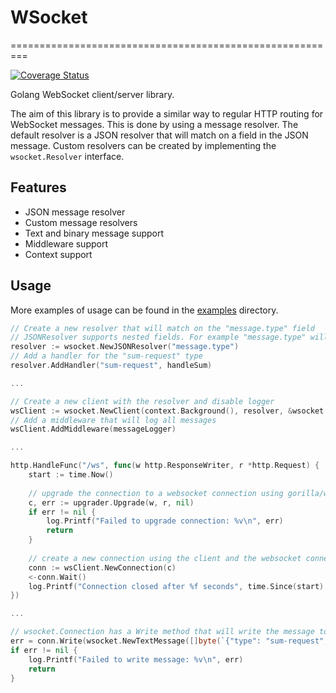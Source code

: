 # WSocket
=========================================================

[![Coverage Status](https://coveralls.io/repos/github/jaxmef/wsocket/badge.svg?branch=feature/coveralls)](https://coveralls.io/github/jaxmef/wsocket?branch=feature/coveralls)

Golang WebSocket client/server library.

The aim of this library is to provide a similar way to regular HTTP routing for WebSocket messages. This is done by using a message resolver. The default resolver is a JSON resolver that will match on a field in the JSON message. Custom resolvers can be created by implementing the `wsocket.Resolver` interface.

## Features
- JSON message resolver
- Custom message resolvers
- Text and binary message support
- Middleware support
- Context support

## Usage
More examples of usage can be found in the [examples](examples) directory.
```go
// Create a new resolver that will match on the "message.type" field
// JSONResolver supports nested fields. For example "message.type" will match on {"message": {"type": "value"}}
resolver := wsocket.NewJSONResolver("message.type")
// Add a handler for the "sum-request" type
resolver.AddHandler("sum-request", handleSum)

...

// Create a new client with the resolver and disable logger
wsClient := wsocket.NewClient(context.Background(), resolver, &wsocket.NoLogger{})
// Add a middleware that will log all messages
wsClient.AddMiddleware(messageLogger)

...

http.HandleFunc("/ws", func(w http.ResponseWriter, r *http.Request) {
    start := time.Now()
	
    // upgrade the connection to a websocket connection using gorilla/websocket
    c, err := upgrader.Upgrade(w, r, nil)
    if err != nil {
        log.Printf("Failed to upgrade connection: %v\n", err)
        return
    }
    
    // create a new connection using the client and the websocket connection
    conn := wsClient.NewConnection(c)
    <-conn.Wait()
    log.Printf("Connection closed after %f seconds", time.Since(start).Seconds())
})

...

// wsocket.Connection has a Write method that will write the message to the websocket connection
err = conn.Write(wsocket.NewTextMessage([]byte(`{"type": "sum-request", "a": 1, "b": 2}`)))
if err != nil {
    log.Printf("Failed to write message: %v\n", err)
    return
}
```
